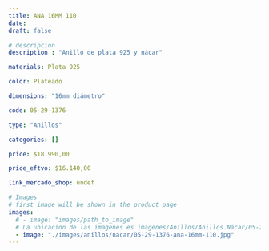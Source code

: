 ```yaml
---
title: ANA 16MM 110
date: 
draft: false

# descripcion
description : "Anillo de plata 925 y nácar"

materials: Plata 925

color: Plateado

dimensions: "16mm diámetro"

code: 05-29-1376

type: "Anillos"

categories: []

price: $18.990,00

price_eftvo: $16.140,00

link_mercado_shop: undef

# Images
# first image will be shown in the product page
images:
  # - image: "images/path_to_image"
  # La ubicacion de las imagenes es imagenes/Anillos/Anillos.Nácar/05-29-1376-ana-16mm-110
  - image: "./images/anillos/nácar/05-29-1376-ana-16mm-110.jpg"
---
```

